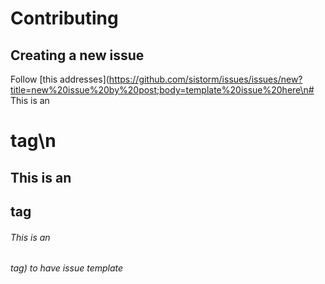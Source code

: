 # Contributing

## Creating a new issue

Follow [this addresses](https://github.com/sistorm/issues/issues/new?title=new%20issue%20by%20post;body=template%20issue%20here\n# This is an <h1> tag\n
## This is an <h2> tag
###### This is an <h6> tag) to have issue template
